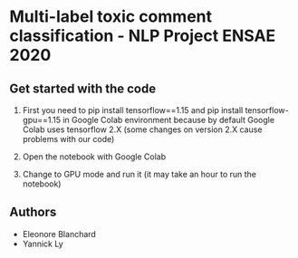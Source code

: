 # Multi-label toxic comment classification - NLP Project ENSAE 2020 

## Get started with the code

1. First you need to pip install tensorflow==1.15 and pip install tensorflow-gpu==1.15 in Google Colab environment because by default Google Colab uses tensorflow 2.X (some changes on version 2.X cause problems with our code)

2. Open the notebook with Google Colab

3. Change to GPU mode and run it (it may take an hour to run the notebook)

## Authors

* Eleonore Blanchard
* Yannick Ly


 